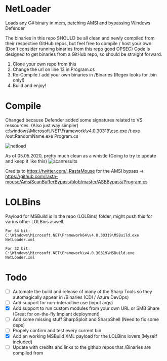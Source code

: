 # NetLoader
Loads any C# binary in mem, patching AMSI and bypassing Windows Defender

The binaries in this repo SHOULD be all clean and newly compiled from their respective GitHub repos, but feel free to compile / host your own.
(Don't consider running binaries from this repo good OPSEC) 
Code is designed to get binaries from a GitHub repo, so should be straight forward.

1. Clone your own repo from this
2. Change the url on line 13 in Program.cs
3. Re-Compile / add your own binaries in /Binaries (Regex looks for .bin only!)
3. Build and enjoy!

# Compile
Changed because Defender added some signatures related to VS ressources.
(Also just way simpler)
	c:\windows\Microsoft.NET\Framework\v4.0.30319\csc.exe /t:exe /out:RandomName.exe Program.cs

![netload](https://github.com/Flangvik/NetLoader/raw/master/Screenshots/netloader.jpg)


As of 05.05.2020, pretty much clean as a whistle
(Going to try to update and keep it like this) 
![scanresults](https://scanmybin.net/img/5e67b051ac75e83a1771782d121178b50f67c3da84190084feca4ded2893a924)

Credits to https://twitter.com/_RastaMouse for the AMSI bypass
-> https://github.com/rasta-mouse/AmsiScanBufferBypass/blob/master/ASBBypass/Program.cs

# LOLBins

Payload for MSBuild is in the repo (LOLBins) folder, might push this for varius other LOLBins aswell.

	For 64 bit:
	C:\Windows\Microsoft.NET\Framework64\v4.0.30319\MSBuild.exe NetLoader.xml

	For 32 bit:
	C:\Windows\Microsoft.NET\Framework\v4.0.30319\MSBuild.exe NetLoader.xml

# Todo
- [ ]  Automate the build and release of many of the Sharp Tools so they automagically appear in /Binaries (CDI / Azure DevOps)
- [ ]  Add support for non-interactive use (input args)
- [X]  Add support to run custom modules from your own URL or SMB Share (Great for on-the-fly Implant deployment)
- [ ]  Add some missing stuff SharpSploit and SharpShell (Need to fix some deps)
- [ ]  Propely confirm and test every current bin
- [X]  Add an working MSBuild XML payload for the LOLBins lovers (Myself included)
- [ ]  Update with credits and links to the github repos that /Binaries are compiled from
